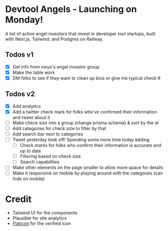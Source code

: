 # Devtool Angels - Launching on Monday!

A list of active angel investors that invest in developer tool
startups, built with Next.js, Tailwind, and Postgres on Railway.

## Todos v1

- [x] Get info from swyx's angel investor group
- [x] Make the table work
- [x] DM folks to see if they want to clean up bios or give me typical check #

## Todos v2

- [x] Add analytics
- [x] Add a twitter check mark for folks who've confirmed their information and tweet about it
- [ ] Make check size into a group (change prisma schema) & sort by the id
- [ ] Add categories for check size to filter by that
- [ ] Add search bar next to categories
- [ ] Tweet yesterday took off! Spending some more time today adding:
  - [ ] Check marks for folks who confirm their information is accurate and up to date
  - [ ] Filtering based on check size
  - [ ] Search capabilities
- [ ] Make other elements on the page smaller to allow more space for details
- [ ] Make it responsive on mobile by playing around with the categories (can hide on mobile)

# Credit

- Tailwind UI for the components
- Plausible for site analytics
- [Flaticon](https://www.flaticon.com/) for the verified icon
